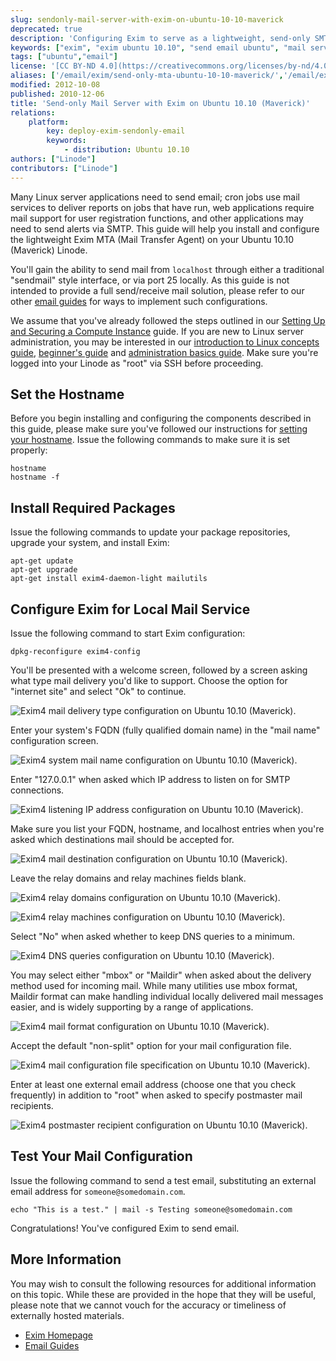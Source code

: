 ```yaml
---
slug: sendonly-mail-server-with-exim-on-ubuntu-10-10-maverick
deprecated: true
description: 'Configuring Exim to serve as a lightweight, send-only SMTP server on Ubuntu 10.10 (Maverick).'
keywords: ["exim", "exim ubuntu 10.10", "send email ubuntu", "mail server", "linux mail", "smtp server", "ubuntu exim"]
tags: ["ubuntu","email"]
license: '[CC BY-ND 4.0](https://creativecommons.org/licenses/by-nd/4.0)'
aliases: ['/email/exim/send-only-mta-ubuntu-10-10-maverick/','/email/exim/sendonly-mail-server-with-exim-on-ubuntu-10-10-maverick/']
modified: 2012-10-08
published: 2010-12-06
title: 'Send-only Mail Server with Exim on Ubuntu 10.10 (Maverick)'
relations:
    platform:
        key: deploy-exim-sendonly-email
        keywords:
            - distribution: Ubuntu 10.10
authors: ["Linode"]
contributors: ["Linode"]
---
```




Many Linux server applications need to send email; cron jobs use mail services to deliver reports on jobs that have run, web applications require mail support for user registration functions, and other applications may need to send alerts via SMTP. This guide will help you install and configure the lightweight Exim MTA (Mail Transfer Agent) on your Ubuntu 10.10 (Maverick) Linode.

You'll gain the ability to send mail from `localhost` through either a traditional "sendmail" style interface, or via port 25 locally. As this guide is not intended to provide a full send/receive mail solution, please refer to our other [email guides](/docs/email/) for ways to implement such configurations.

We assume that you've already followed the steps outlined in our [Setting Up and Securing a Compute Instance](/docs/products/compute/compute-instances/guides/set-up-and-secure/) guide. If you are new to Linux server administration, you may be interested in our [introduction to Linux concepts guide](/docs/guides/introduction-to-linux-concepts/), [beginner's guide](/docs/products/compute/compute-instances/faqs/) and [administration basics guide](/docs/guides/linux-system-administration-basics/). Make sure you're logged into your Linode as "root" via SSH before proceeding.

## Set the Hostname

Before you begin installing and configuring the components described in this guide, please make sure you've followed our instructions for [setting your hostname](/docs/products/compute/compute-instances/guides/set-up-and-secure/#configure-a-custom-hostname). Issue the following commands to make sure it is set properly:

    hostname
    hostname -f

## Install Required Packages

Issue the following commands to update your package repositories, upgrade your system, and install Exim:

    apt-get update
    apt-get upgrade
    apt-get install exim4-daemon-light mailutils

## Configure Exim for Local Mail Service

Issue the following command to start Exim configuration:

    dpkg-reconfigure exim4-config

You'll be presented with a welcome screen, followed by a screen asking what type mail delivery you'd like to support. Choose the option for "internet site" and select "Ok" to continue.

![Exim4 mail delivery type configuration on Ubuntu 10.10 (Maverick).](143-01-exim4-ubuntu-10.04-general.png)

Enter your system's FQDN (fully qualified domain name) in the "mail name" configuration screen.

![Exim4 system mail name configuration on Ubuntu 10.10 (Maverick).](144-02-exim4-ubuntu-10.04-mail-name.png)

Enter "127.0.0.1" when asked which IP address to listen on for SMTP connections.

![Exim4 listening IP address configuration on Ubuntu 10.10 (Maverick).](145-03-exim4-ubuntu-10.04-ip-listen.png)

Make sure you list your FQDN, hostname, and localhost entries when you're asked which destinations mail should be accepted for.

![Exim4 mail destination configuration on Ubuntu 10.10 (Maverick).](146-04-exim4-ubuntu-10.04-local-domains.png)

Leave the relay domains and relay machines fields blank.

![Exim4 relay domains configuration on Ubuntu 10.10 (Maverick).](147-05-exim4-ubuntu-10.04-relay-domains.png)

![Exim4 relay machines configuration on Ubuntu 10.10 (Maverick).](148-06-exim4-ubuntu-10.04-relay-machines.png)

Select "No" when asked whether to keep DNS queries to a minimum.

![Exim4 DNS queries configuration on Ubuntu 10.10 (Maverick).](149-07-exim4-ubuntu-10.04-dns-queries.png)

You may select either "mbox" or "Maildir" when asked about the delivery method used for incoming mail. While many utilities use mbox format, Maildir format can make handling individual locally delivered mail messages easier, and is widely supporting by a range of applications.

![Exim4 mail format configuration on Ubuntu 10.10 (Maverick).](150-08-exim4-ubuntu-10.04-mail-format.png)

Accept the default "non-split" option for your mail configuration file.

![Exim4 mail configuration file specification on Ubuntu 10.10 (Maverick).](150-08-exim4-ubuntu-10.04-mail-format.png)

Enter at least one external email address (choose one that you check frequently) in addition to "root" when asked to specify postmaster mail recipients.

![Exim4 postmaster recipient configuration on Ubuntu 10.10 (Maverick).](151-10-exim4-ubuntu-10.04-postmater-mail.png)

## Test Your Mail Configuration

Issue the following command to send a test email, substituting an external email address for `someone@somedomain.com`.

    echo "This is a test." | mail -s Testing someone@somedomain.com

Congratulations! You've configured Exim to send email.

## More Information

You may wish to consult the following resources for additional information on this topic. While these are provided in the hope that they will be useful, please note that we cannot vouch for the accuracy or timeliness of externally hosted materials.

- [Exim Homepage](http://www.exim.org/)
- [Email Guides](/docs/email/)



